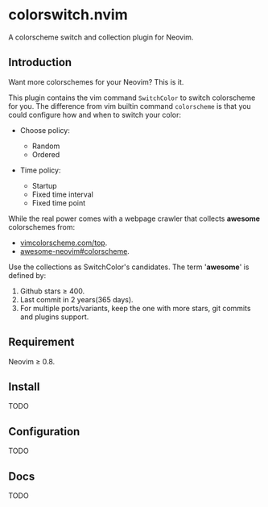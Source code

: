 # colorswitch.nvim

A colorscheme switch and collection plugin for Neovim.

## Introduction

Want more colorschemes for your Neovim? This is it.

This plugin contains the vim command `SwitchColor` to switch colorscheme for you.
The difference from vim builtin command `colorscheme` is that you could
configure how and when to switch your color:

- Choose policy:

  - Random
  - Ordered

- Time policy:

  - Startup
  - Fixed time interval
  - Fixed time point

While the real power comes with a webpage crawler that collects **awesome**
colorschemes from:

- [vimcolorscheme.com/top](https://vimcolorschemes.com/top).
- [awesome-neovim#colorscheme](https://www.trackawesomelist.com/rockerBOO/awesome-neovim/readme/#colorscheme).

Use the collections as SwitchColor's candidates. The term '**awesome**' is
defined by:

1. Github stars &ge; 400.
2. Last commit in 2 years(365 days).
3. For multiple ports/variants, keep the one with more stars, git commits and
   plugins support.

## Requirement

Neovim &ge; 0.8.

## Install

TODO

## Configuration

TODO

## Docs

TODO

